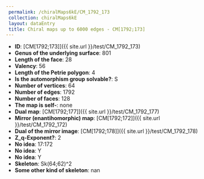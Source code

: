 ```yaml
--- 
 permalink: /chiralMaps6kE/CM_1792_173 
 collection: chiralMaps6kE
 layout: dataEntry
 title: Chiral maps up to 6000 edges - CM[1792;173]
---
```


- **ID**: [CM[1792;173]]({{ site.url }}/test/CM_1792_173)
- **Genus of the underlying surface**: 801
- **Length of the face**: 28
- **Valency**: 56
- **Length of the Petrie polygon**: 4
- **Is the automorphism group solvable?**: S
- **Number of vertices**: 64
- **Number of edges**: 1792
- **Number of faces**: 128
- **The map is self-**: none
- **Dual map**: [CM[1792;177]]({{ site.url }}/test/CM_1792_177)
- **Mirror (enantihomorphic) map**: [CM[1792;172]]({{ site.url }}/test/CM_1792_172)
- **Dual of the mirror image**: [CM[1792;178]]({{ site.url }}/test/CM_1792_178)
- **Z_q-Exponent?**: 2
- **No idea**:  17:172
- **No idea**: Y
- **No idea**: Y
- **Skeleton**: Sk(64;62)^2
- **Some other kind of skeleton**: nan
